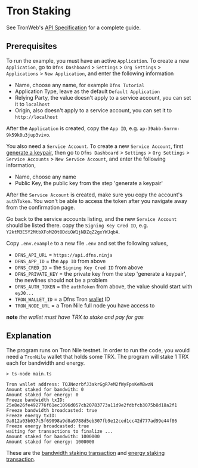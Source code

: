 # Tron Staking

See TronWeb's [API Specification](https://tronweb.network/docu/docs/intro/) for a complete guide.

## Prerequisites

To run the example, you must have an active `Application`. To create a new `Application`, go to `Dfns Dashboard` > `Settings` > `Org Settings` > `Applications` > `New Application`, and enter the following information

- Name, choose any name, for example `Dfns Tutorial`
- Application Type, leave as the default `Default Application`
- Relying Party, the value doesn't apply to a service account, you can set it to `localhost`
- Origin, also doesn't apply to a service account, you can set it to `http://localhost`

After the `Application` is created, copy the `App ID`, e.g. `ap-39abb-5nrrm-9k59k0u3jup3vivo`.

You also need a `Service Account`. To create a new `Service Account`, first [generate a keypair](https://docs.dfns.co/dfns-docs/advanced-topics/authentication/credentials/generate-a-key-pair), then go to `Dfns Dashboard` > `Settings` > `Org Settings` > `Service Accounts` > `New Service Account`, and enter the following information,

- Name, choose any name
- Public Key, the public key from the step 'generate a keypair'

After the `Service Account` is created, make sure you copy the account's `authToken`. You won't be able to access the token after you navigate away from the confirmation page.

Go back to the service accounts listing, and the new `Service Account` should be listed there. copy the `Signing Key Cred ID`, e.g. `Y2ktM3E5Y2MtbXFoM20tODdiOW1jNDZqZ2gxYWJqbA`.

Copy `.env.example` to a new file `.env` and set the following values,

- `DFNS_API_URL` = `https://api.dfns.ninja`
- `DFNS_APP_ID` = the `App ID` from above
- `DFNS_CRED_ID` = the `Signing Key Cred ID` from above
- `DFNS_PRIVATE_KEY` = the private key from the step 'generate a keypair', the newlines should not be a problem
- `DFNS_AUTH_TOKEN` = the `authToken` from above, the value should start with `eyJ0...`
- `TRON_WALLET_ID` = a Dfns Tron [wallet](https://docs.dfns.co/dfns-docs/api-docs/beta-wallets-api-and-nfts/create-wallet) ID
- `TRON_NODE_URL` = a Tron Nile full node you have access to

**note** _the wallet must have TRX to stake and pay for gas_

## Explanation

The program runs on Tron Nile testnet. In order to run the code, you would need a `TronNile` wallet that holds some TRX. The program will stake 1 TRX each for bandwidth and energy.

```shell
> ts-node main.ts

Tron wallet address: TQJNezrbfJ3akrGgR7eM2fWyFpsKeM8wzN
Amount staked for bandwith: 0
Amount staked for energy: 0
Freeze bandwidth txID: 25e8e26fe492776f61ec1096d057cb20783773a11d9e2fdbfcb3075b8d18a2f1
Freeze bandwidth broadcasted: true
Freeze energy txID: 9a812a03b037c5f69098a9d8a9788d5eb307fb9e12ced1cc42d777ad99e44f86
Freeze energy broadcasted: true
waiting for transactions to finalize ...
Amount staked for bandwith: 1000000
Amount staked for energy: 1000000
```

These are the [bandwidth staking transaction](https://nile.tronscan.org/#/transaction/25e8e26fe492776f61ec1096d057cb20783773a11d9e2fdbfcb3075b8d18a2f1) and [energy staking transaction](https://nile.tronscan.org/#/transaction/9a812a03b037c5f69098a9d8a9788d5eb307fb9e12ced1cc42d777ad99e44f86).
